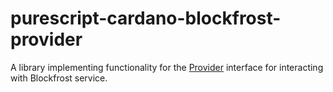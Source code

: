 # purescript-cardano-blockfrost-provider

A library implementing functionality for the [Provider](https://github.com/mlabs-haskell/purescript-cardano-provider) interface for interacting with Blockfrost service.
